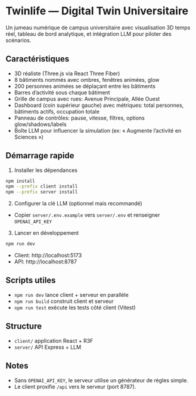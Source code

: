 # Twinlife — Digital Twin Universitaire

Un jumeau numérique de campus universitaire avec visualisation 3D temps réel, tableau de bord analytique, et intégration LLM pour piloter des scénarios.

## Caractéristiques

- 3D réaliste (Three.js via React Three Fiber)
- 8 bâtiments nommés avec ombres, fenêtres animées, glow
- 200 personnes animées se déplaçant entre les bâtiments
- Barres d’activité sous chaque bâtiment
- Grille de campus avec rues: Avenue Principale, Allée Ouest
- Dashboard (coin supérieur gauche) avec métriques: total personnes, bâtiments actifs, occupation totale
- Panneau de contrôles: pause, vitesse, filtres, options glow/shadows/labels
- Boîte LLM pour influencer la simulation (ex: « Augmente l’activité en Sciences »)

## Démarrage rapide

1. Installer les dépendances

```sh
npm install
npm --prefix client install
npm --prefix server install
```

2. Configurer la clé LLM (optionnel mais recommandé)

- Copier `server/.env.example` vers `server/.env` et renseigner `OPENAI_API_KEY`

3. Lancer en développement

```sh
npm run dev
```

- Client: http://localhost:5173
- API: http://localhost:8787

## Scripts utiles

- `npm run dev` lance client + serveur en parallèle
- `npm run build` construit client et serveur
- `npm run test` exécute les tests côté client (Vitest)

## Structure

- `client/` application React + R3F
- `server/` API Express + LLM

## Notes

- Sans `OPENAI_API_KEY`, le serveur utilise un générateur de règles simple.
- Le client proxifie `/api` vers le serveur (port 8787).

